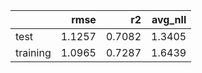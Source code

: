 |          |   rmse |     r2 |   avg_nll |
|:---------|-------:|-------:|----------:|
| test     | 1.1257 | 0.7082 |    1.3405 |
| training | 1.0965 | 0.7287 |    1.6439 |